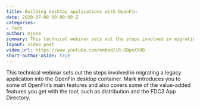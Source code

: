```yaml
---
title: Building desktop applications with OpenFin
date: 2020-07-08 00:00:00 Z
categories:
- Tech
author: mjose
summary: This technical webinar sets out the steps involved in migrating a legacy application into the OpenFin desktop container, and introduces some of OpenFin's main features.
layout: video_post
video_url: https://www.youtube.com/embed/iR-GDpeX50Q
short-author-aside: true
---
```


This technical webinar sets out the steps involved in migrating a legacy application into the OpenFin desktop container. Mark introduces you to some of OpenFin’s main features and also covers some of the value-added features you get with the tool, such as distribution and the FDC3 App Directory.
